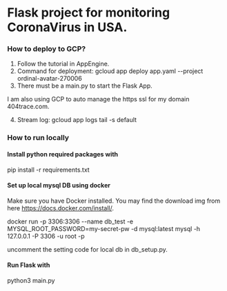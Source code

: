 # Flask project for monitoring CoronaVirus in USA.

### How to deploy to GCP?
1. Follow the tutorial in AppEngine.
2. Command for deployment: gcloud app deploy app.yaml --project ordinal-avatar-270006
3. There must be a main.py to start the Flask App.

I am also using GCP to auto manage the https ssl for my domain 404trace.com.

4. Stream log: gcloud app logs tail -s default

### How to run locally
#### Install python required packages with 
pip install -r requirements.txt

#### Set up local mysql DB using docker
Make sure you have Docker installed. You may find the download img from here https://docs.docker.com/install/.

docker run -p 3306:3306 --name db_test -e MYSQL_ROOT_PASSWORD=my-secret-pw -d mysql:latest
mysql -h 127.0.0.1 -P 3306 -u root -p

uncomment the setting code for local db in db_setup.py.

#### Run Flask with
python3 main.py
